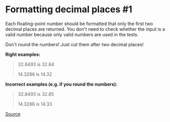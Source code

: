 # Formatting decimal places #1

Each floating-point number should be formatted that only the
first two decimal places are returned. You don't need to check
whether the input is a valid number because only valid numbers
are used in the tests.

Don't round the numbers! Just cut them after two decimal places!

**Right examples:**  

> 32.8493 is 32.84  
>
> 14.3286 is 14.32

**Incorrect examples (e.g. if you round the numbers):**  

> 32.8493 is 32.85  
>
> 14.3286 is 14.33

[Source](https://www.codewars.com/kata/5641c3f809bf31f008000042)